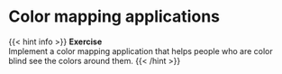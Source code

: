 # Color mapping applications
{{< hint info >}}
**Exercise**  
Implement a color mapping application that helps people who are color blind see the colors around them.
{{< /hint >}}

